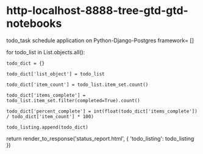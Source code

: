 # http-localhost-8888-tree-gtd-gtd-notebooks
 todo_task schedule application on Python-Django-Postgres framework= []  

  for todo_list in List.objects.all():  

    todo_dict = {}  

    todo_dict['list_object'] = todo_list  

    todo_dict['item_count'] = todo_list.item_set.count()  

    todo_dict['items_complete'] = todo_list.item_set.filter(completed=True).count()  

    todo_dict['percent_complete'] = int(float(todo_dict['items_complete']) / todo_dict['item_count'] * 100)  

    todo_listing.append(todo_dict)  

  return render_to_response('status_report.html', { 'todo_listing': todo_listing })

